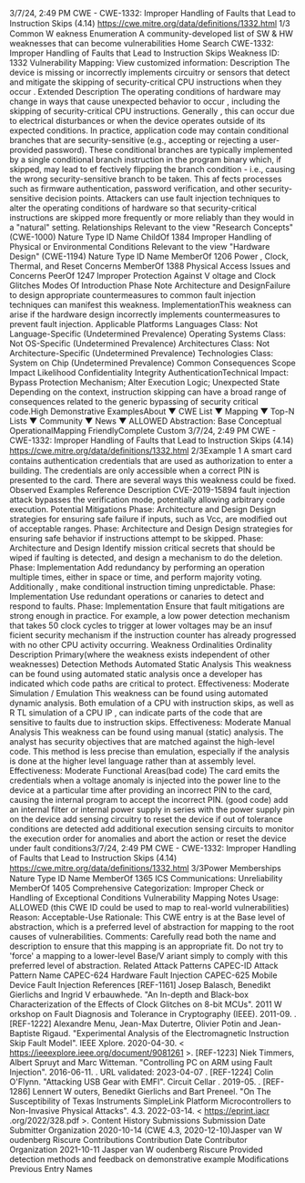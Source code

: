 3/7/24, 2:49 PM CWE - CWE-1332: Improper Handling of Faults that Lead to Instruction Skips (4.14)
https://cwe.mitre.org/data/deﬁnitions/1332.html 1/3
Common W eakness Enumeration
A community-developed list of SW & HW weaknesses that can become
vulnerabilities
Home Search
CWE-1332: Improper Handling of Faults that Lead to Instruction Skips
Weakness ID: 1332
Vulnerability Mapping: 
View customized information:
 Description
The device is missing or incorrectly implements circuitry or sensors that detect and mitigate the skipping of security-critical CPU
instructions when they occur .
 Extended Description
The operating conditions of hardware may change in ways that cause unexpected behavior to occur , including the skipping of
security-critical CPU instructions. Generally , this can occur due to electrical disturbances or when the device operates outside of its
expected conditions.
In practice, application code may contain conditional branches that are security-sensitive (e.g., accepting or rejecting a user-provided
password). These conditional branches are typically implemented by a single conditional branch instruction in the program binary
which, if skipped, may lead to ef fectively flipping the branch condition - i.e., causing the wrong security-sensitive branch to be taken.
This af fects processes such as firmware authentication, password verification, and other security-sensitive decision points.
Attackers can use fault injection techniques to alter the operating conditions of hardware so that security-critical instructions are
skipped more frequently or more reliably than they would in a "natural" setting.
 Relationships
 Relevant to the view "Research Concepts" (CWE-1000)
Nature Type ID Name
ChildOf 1384 Improper Handling of Physical or Environmental Conditions
 Relevant to the view "Hardware Design" (CWE-1194)
Nature Type ID Name
MemberOf 1206 Power , Clock, Thermal, and Reset Concerns
MemberOf 1388 Physical Access Issues and Concerns
PeerOf 1247 Improper Protection Against V oltage and Clock Glitches
 Modes Of Introduction
Phase Note
Architecture and DesignFailure to design appropriate countermeasures to common fault injection techniques can manifest this
weakness.
ImplementationThis weakness can arise if the hardware design incorrectly implements countermeasures to prevent
fault injection.
 Applicable Platforms
Languages
Class: Not Language-Specific (Undetermined Prevalence)
Operating Systems
Class: Not OS-Specific (Undetermined Prevalence)
Architectures
Class: Not Architecture-Specific (Undetermined Prevalence)
Technologies
Class: System on Chip (Undetermined Prevalence)
 Common Consequences
Scope Impact Likelihood
Confidentiality
Integrity
AuthenticationTechnical Impact: Bypass Protection Mechanism; Alter Execution Logic; Unexpected State
Depending on the context, instruction skipping can have a broad range of consequences related to
the generic bypassing of security critical code.High
 Demonstrative ExamplesAbout ▼ CWE List ▼ Mapping ▼ Top-N Lists ▼ Community ▼ News ▼
ALLOWED
Abstraction: Base
Conceptual OperationalMapping
FriendlyComplete Custom
3/7/24, 2:49 PM CWE - CWE-1332: Improper Handling of Faults that Lead to Instruction Skips (4.14)
https://cwe.mitre.org/data/deﬁnitions/1332.html 2/3Example 1
A smart card contains authentication credentials that are used as authorization to enter a building. The credentials are only accessible
when a correct PIN is presented to the card.
There are several ways this weakness could be fixed.
 Observed Examples
Reference Description
CVE-2019-15894 fault injection attack bypasses the verification mode, potentially allowing arbitrary code execution.
 Potential Mitigations
Phase: Architecture and Design
Design strategies for ensuring safe failure if inputs, such as Vcc, are modified out of acceptable ranges.
Phase: Architecture and Design
Design strategies for ensuring safe behavior if instructions attempt to be skipped.
Phase: Architecture and Design
Identify mission critical secrets that should be wiped if faulting is detected, and design a mechanism to do the deletion.
Phase: Implementation
Add redundancy by performing an operation multiple times, either in space or time, and perform majority voting. Additionally ,
make conditional instruction timing unpredictable.
Phase: Implementation
Use redundant operations or canaries to detect and respond to faults.
Phase: Implementation
Ensure that fault mitigations are strong enough in practice. For example, a low power detection mechanism that takes 50 clock
cycles to trigger at lower voltages may be an insuf ficient security mechanism if the instruction counter has already progressed
with no other CPU activity occurring.
 Weakness Ordinalities
Ordinality Description
Primary(where the weakness exists independent of other weaknesses)
 Detection Methods
Automated Static Analysis
This weakness can be found using automated static analysis once a developer has indicated which code paths are critical to
protect.
Effectiveness: Moderate
Simulation / Emulation
This weakness can be found using automated dynamic analysis. Both emulation of a CPU with instruction skips, as well as R TL
simulation of a CPU IP , can indicate parts of the code that are sensitive to faults due to instruction skips.
Effectiveness: Moderate
Manual Analysis
This weakness can be found using manual (static) analysis. The analyst has security objectives that are matched against the
high-level code. This method is less precise than emulation, especially if the analysis is done at the higher level language rather
than at assembly level.
Effectiveness: Moderate
 Functional Areas(bad code) 
The card emits the credentials when a voltage anomaly is injected into the power line to the device at a particular time after providing an
incorrect PIN to the card, causing the internal program to accept the incorrect PIN.
(good code) 
add an internal filter or internal power supply in series with the power supply pin on the device
add sensing circuitry to reset the device if out of tolerance conditions are detected
add additional execution sensing circuits to monitor the execution order for anomalies and abort the action or reset the device
under fault conditions3/7/24, 2:49 PM CWE - CWE-1332: Improper Handling of Faults that Lead to Instruction Skips (4.14)
https://cwe.mitre.org/data/deﬁnitions/1332.html 3/3Power
 Memberships
Nature Type ID Name
MemberOf 1365 ICS Communications: Unreliability
MemberOf 1405 Comprehensive Categorization: Improper Check or Handling of Exceptional Conditions
 Vulnerability Mapping Notes
Usage: ALLOWED (this CWE ID could be used to map to real-world vulnerabilities)
Reason: Acceptable-Use
Rationale:
This CWE entry is at the Base level of abstraction, which is a preferred level of abstraction for mapping to the root causes of
vulnerabilities.
Comments:
Carefully read both the name and description to ensure that this mapping is an appropriate fit. Do not try to 'force' a mapping to a
lower-level Base/V ariant simply to comply with this preferred level of abstraction.
 Related Attack Patterns
CAPEC-ID Attack Pattern Name
CAPEC-624 Hardware Fault Injection
CAPEC-625 Mobile Device Fault Injection
 References
[REF-1161] Josep Balasch, Benedikt Gierlichs and Ingrid V erbauwhede. "An In-depth and Black-box Characterization of the
Effects of Clock Glitches on 8-bit MCUs". 2011 W orkshop on Fault Diagnosis and Tolerance in Cryptography (IEEE). 2011-09.
.
[REF-1222] Alexandre Menu, Jean-Max Dutertre, Olivier Potin and Jean-Baptiste Rigaud. "Experimental Analysis of the
Electromagnetic Instruction Skip Fault Model". IEEE Xplore. 2020-04-30. < https://ieeexplore.ieee.org/document/9081261 >.
[REF-1223] Niek Timmers, Albert Spruyt and Marc Witteman. "Controlling PC on ARM using Fault Injection". 2016-06-11.
. URL validated: 2023-04-07 .
[REF-1224] Colin O'Flynn. "Attacking USB Gear with EMFI". Circuit Cellar . 2019-05.
.
[REF-1286] Lennert W outers, Benedikt Gierlichs and Bart Preneel. "On The Susceptibility of Texas Instruments SimpleLink
Platform Microcontrollers to Non-Invasive Physical Attacks". 4.3. 2022-03-14. < https://eprint.iacr .org/2022/328.pdf >.
 Content History
 Submissions
Submission Date Submitter Organization
2020-10-14
(CWE 4.3, 2020-12-10)Jasper van W oudenberg Riscure
 Contributions
Contribution Date Contributor Organization
2021-10-11 Jasper van W oudenberg Riscure
Provided detection methods and feedback on demonstrative example
 Modifications
 Previous Entry Names
